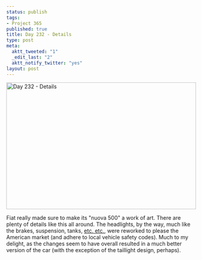 ```yaml
--- 
status: publish
tags: 
- Project 365
published: true
title: Day 232 - Details
type: post
meta: 
  aktt_tweeted: "1"
  _edit_last: "2"
  aktt_notify_twitter: "yes"
layout: post
---
```

<a href="http://www.flickr.com/photos/freeed/6063556284/" title="Day 232 - Details by Fred​, on Flickr"><img src="http://farm7.static.flickr.com/6191/6063556284_03368c0b7d.jpg" width="500" height="333" alt="Day 232 - Details"/></a>

Fiat really made sure to make its "nuova 500" a work of art. There are plenty of details like this all around. The headlights, by the way, much like the brakes, suspension, tanks, <a href="http://en.wikipedia.org/w/index.php?title=Fiat_500_%282007%29&oldid=445190470#United_States_.26_Canada">etc. etc.</a>, were reworked to please the American market (and adhere to local vehicle safety codes). Much to my delight, as the changes seem to have overall resulted in a much better version of the car (with the exception of the taillight design, perhaps).

